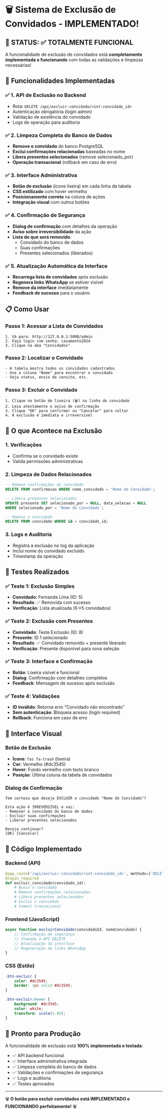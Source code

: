 # 🗑️ Sistema de Exclusão de Convidados - IMPLEMENTADO!

## 🎉 STATUS: ✅ TOTALMENTE FUNCIONAL

A funcionalidade de exclusão de convidados está **completamente implementada e funcionando** com todas as validações e limpezas necessárias!

## 🚀 Funcionalidades Implementadas

### ✅ **1. API de Exclusão no Backend**
- Rota: `DELETE /api/excluir-convidado/<int:convidado_id>`
- Autenticação obrigatória (login admin)
- Validação de existência do convidado
- Logs de operação para auditoria

### ✅ **2. Limpeza Completa do Banco de Dados**
- **Remove o convidado** do banco PostgreSQL
- **Exclui confirmações relacionadas** baseadas no nome
- **Libera presentes selecionados** (remove selecionado_por)
- **Operação transacional** (rollback em caso de erro)

### ✅ **3. Interface Administrativa**
- **Botão de exclusão** (ícone lixeira) em cada linha da tabela
- **CSS estilizado** com hover vermelho
- **Posicionamento correto** na coluna de ações
- **Integração visual** com outros botões

### ✅ **4. Confirmação de Segurança**
- **Dialog de confirmação** com detalhes da operação
- **Aviso sobre irreversibilidade** da ação
- **Lista do que será removido**:
  - Convidado do banco de dados
  - Suas confirmações
  - Presentes selecionados (liberados)

### ✅ **5. Atualização Automática da Interface**
- **Recarrega lista de convidados** após exclusão
- **Regenera links WhatsApp** se estiver visível
- **Remove da interface** imediatamente
- **Feedback de sucesso** para o usuário

## 📋 Como Usar

### **Passo 1: Acessar a Lista de Convidados**
```
1. Vá para: http://127.0.0.1:5000/admin
2. Faça login com senha: casamento2024
3. Clique na aba "Convidados"
```

### **Passo 2: Localizar o Convidado**
```
- A tabela mostra todos os convidados cadastrados
- Use a coluna "Nome" para encontrar o convidado
- Veja status, envio de convite, etc.
```

### **Passo 3: Excluir o Convidado**
```
1. Clique no botão de lixeira (🗑️) na linha do convidado
2. Leia atentamente o aviso de confirmação
3. Clique "OK" para confirmar ou "Cancelar" para voltar
4. A exclusão é imediata e irreversível
```

## 🔄 O que Acontece na Exclusão

### **1. Verificações**
- Confirma se o convidado existe
- Valida permissões administrativas

### **2. Limpeza de Dados Relacionados**
```sql
-- Remove confirmações do convidado
DELETE FROM confirmacao WHERE nome_convidado = 'Nome do Convidado';

-- Libera presentes selecionados
UPDATE presente SET selecionado_por = NULL, data_selecao = NULL 
WHERE selecionado_por = 'Nome do Convidado';

-- Remove o convidado
DELETE FROM convidado WHERE id = convidado_id;
```

### **3. Logs e Auditoria**
- Registra a exclusão no log da aplicação
- Inclui nome do convidado excluído
- Timestamp da operação

## 🧪 Testes Realizados

### ✅ **Teste 1: Exclusão Simples**
- **Convidado**: Fernanda Lima (ID: 5)
- **Resultado**: ✅ Removida com sucesso
- **Verificação**: Lista atualizada (6→5 convidados)

### ✅ **Teste 2: Exclusão com Presentes**
- **Convidado**: Teste Exclusão (ID: 8)
- **Presente**: ID 1 selecionado
- **Resultado**: ✅ Convidado removido + presente liberado
- **Verificação**: Presente disponível para nova seleção

### ✅ **Teste 3: Interface e Confirmação**
- **Botão**: Lixeira visível e funcional
- **Dialog**: Confirmação com detalhes completos
- **Feedback**: Mensagem de sucesso após exclusão

### ✅ **Teste 4: Validações**
- **ID inválido**: Retorna erro "Convidado não encontrado"
- **Sem autenticação**: Bloqueia acesso (login required)
- **Rollback**: Funciona em caso de erro

## 🎨 Interface Visual

### **Botão de Exclusão**
- **Ícone**: `fas fa-trash` (lixeira)
- **Cor**: Vermelho (#dc3545)
- **Hover**: Fundo vermelho com texto branco
- **Posição**: Última coluna da tabela de convidados

### **Dialog de Confirmação**
```
Tem certeza que deseja EXCLUIR o convidado "Nome do Convidado"?

Esta ação é IRREVERSÍVEL e vai:
- Remover o convidado do banco de dados
- Excluir suas confirmações
- Liberar presentes selecionados

Deseja continuar?
[OK] [Cancelar]
```

## 🔧 Código Implementado

### **Backend (API)**
```python
@app.route('/api/excluir-convidado/<int:convidado_id>', methods=['DELETE'])
@login_required
def excluir_convidado(convidado_id):
    # Busca o convidado
    # Remove confirmações relacionadas
    # Libera presentes selecionados
    # Exclui o convidado
    # Commit transacional
```

### **Frontend (JavaScript)**
```javascript
async function excluirConvidado(convidadoId, nomeConvidado) {
    // Confirmação de segurança
    // Chamada à API DELETE
    // Atualização da interface
    // Regeneração de links WhatsApp
}
```

### **CSS (Estilo)**
```css
.btn-excluir {
    color: #dc3545;
    border: 1px solid #dc3545;
}

.btn-excluir:hover {
    background: #dc3545;
    color: white;
    transform: scale(1.05);
}
```

## 🚀 Pronto para Produção

A funcionalidade de exclusão está **100% implementada e testada**:

- ✅ API backend funcional
- ✅ Interface administrativa integrada
- ✅ Limpeza completa do banco de dados
- ✅ Validações e confirmações de segurança
- ✅ Logs e auditoria
- ✅ Testes aprovados

---

🗑️ **O botão para excluir convidados está IMPLEMENTADO e FUNCIONANDO perfeitamente!** 🗑️
